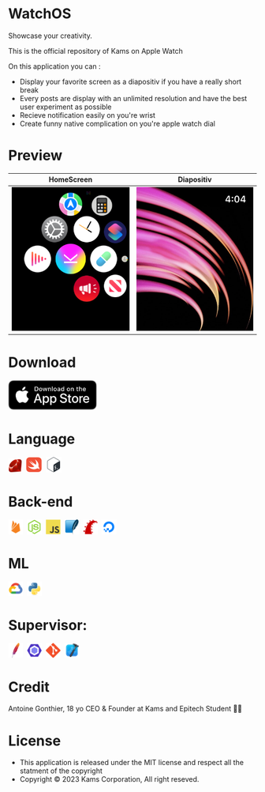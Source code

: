 # WatchOS

Showcase your creativity.
  
This is the official repository of Kams on Apple Watch

On this application you can :
- Display your favorite screen as a diapositiv if you have a really short break
- Every posts are display with an unlimited resolution and have the best user experiment as possible
- Recieve notification easily on you're wrist
- Create funny native complication on you're apple watch dial

# Preview

HomeScreen               |  Diapositiv
:-------------------------:|:-------------------------:|
[<img src="https://github.com/Kams-art/Assets/blob/main/preview/watchos/home.png" alt="Home Screen" width="250"/>]()|[<img src="https://github.com/Kams-art/Assets/blob/main/preview/watchos/diapositiv.png" alt="Diapostiv" width="250"/>]()

# Download

<a href ="https://apps.apple.com/lk/app/kams/id1616390258"><img height="60" src="https://github.com/Kams-art/Assets/blob/main/logo/watchos/download.svg"></a>&nbsp;

# Language

<a href ="https://www.ruby-lang.org/fr/"><img height="28" src="https://raw.githubusercontent.com/devicons/devicon/1119b9f84c0290e0f0b38982099a2bd027a48bf1/icons/ruby/ruby-original.svg"></a>&nbsp;
<a href ="https://www.apple.com/fr/swift/"><img height="32" src="https://raw.githubusercontent.com/devicons/devicon/1119b9f84c0290e0f0b38982099a2bd027a48bf1/icons/swift/swift-original.svg"></a>&nbsp;
<a href =""><img height="32" src="https://github.com/devicons/devicon/blob/master/icons/bash/bash-plain.svg"></a>&nbsp;

# Back-end

<a href ="https://console.firebase.google.com/"><img height="30" src="https://raw.githubusercontent.com/devicons/devicon/1119b9f84c0290e0f0b38982099a2bd027a48bf1/icons/firebase/firebase-plain.svg"></a>&nbsp;
<a href =""><img height="30" src="https://github.com/devicons/devicon/blob/master/icons/nodejs/nodejs-original.svg"></a>&nbsp;
<a href =""><img height="30" src="https://github.com/devicons/devicon/blob/master/icons/javascript/javascript-original.svg"></a>&nbsp;
<a href =""><img height="30" src="https://github.com/devicons/devicon/blob/master/icons/sqlite/sqlite-original.svg"></a>&nbsp;
<a href =""><img height="30" src="https://github.com/devicons/devicon/blob/master/icons/rails/rails-plain.svg"></a>&nbsp;
<a href =""><img height="30" src="https://github.com/devicons/devicon/blob/master/icons/digitalocean/digitalocean-original.svg"></a>&nbsp;

# ML

<a href =""><img height="30" src="https://github.com/devicons/devicon/blob/master/icons/googlecloud/googlecloud-original.svg"></a>&nbsp;
<a href =""><img height="30" src="https://github.com/devicons/devicon/blob/master/icons/python/python-original.svg"></a>&nbsp;

# Supervisor:

<a href =""><img height="30" src="https://github.com/devicons/devicon/blob/master/icons/apache/apache-original.svg"></a>&nbsp;
<a href =""><img height="30" src="https://github.com/devicons/devicon/blob/master/icons/eslint/eslint-original.svg"></a>&nbsp;
<a href =""><img height="30" src="https://github.com/devicons/devicon/blob/master/icons/git/git-original.svg"></a>&nbsp;
<a href =""><img height="30" src="https://github.com/devicons/devicon/blob/master/icons/xcode/xcode-original.svg"></a>&nbsp;

# Credit
  
Antoine Gonthier, 18 yo CEO & Founder at Kams and Epitech Student 🧑‍💻
  
# License

- This application is released under the MIT license and respect all the statment of the copyright
- Copyright © 2023 Kams Corporation, All right reseved.
